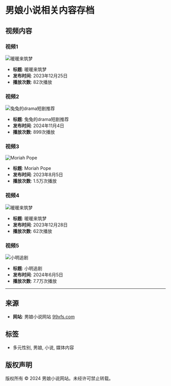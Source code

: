# 男娘小说相关内容存档

## 视频内容

### 视频1
![暖暖来筑梦](https://scontent-sjc3-1.xx.fbcdn.net/v/t15.5256-10/406784720_1047631136572224_8612233758468553413_n.jpg?stp=c0.2.1920.1075a_dst-jpg_s206x206_tt6&_nc_cat=104&ccb=1-7&_nc_sid=e3495b&_nc_ohc=KQXZRGPztXMQ7kNvgGNE27U&_nc_zt=23&_nc_ht=scontent-sjc3-1.xx&_nc_gid=AQe2h4TjKiNJbD1bRrIJAzL&oh=00_AYC_K1kR_XCoWZVpJRg3qMvQTWLRAY1fGgN1mJYg1_qIIg&oe=678C3DE4)
- **标题**: 暖暖来筑梦
- **发布时间**: 2023年12月25日
- **播放次数**: 82次播放

### 视频2
![兔兔的drama短剧推荐](https://scontent-sjc3-1.xx.fbcdn.net/v/t15.5256-10/465686457_2199511700463728_7953850494611931637_n.jpg?stp=c0.83.206.115a_dst-jpg_p206x206_tt6&_nc_cat=103&ccb=1-7&_nc_sid=e3495b&_nc_ohc=DixDAPhhZ74Q7kNvgGffsWr&_nc_zt=23&_nc_ht=scontent-sjc3-1.xx&_nc_gid=AQe2h4TjKiNJbD1bRrIJAzL&oh=00_AYBeiEVhzGLqubyH6bXBDxkaIWnrff_MqmmNtEzY2FrGdg&oe=678C42C1)
- **标题**: 兔兔的drama短剧推荐
- **发布时间**: 2024年11月4日
- **播放次数**: 899次播放

### 视频3
![Moriah Pope](https://scontent-sjc3-1.xx.fbcdn.net/v/t15.5256-10/363311731_2274670572743061_8104543708223694794_n.jpg?stp=c0.30.206.115a_dst-jpg_p206x206_tt6&_nc_cat=104&ccb=1-7&_nc_sid=e3495b&_nc_ohc=78roKsFyziQQ7kNvgFUra8E&_nc_zt=23&_nc_ht=scontent-sjc3-1.xx&_nc_gid=AQe2h4TjKiNJbD1bRrIJAzL&oh=00_AYBLr98rZTosYMx0t7yr4s2ppQkXVBt4Wdvv782ULxvqzg&oe=678C5826)
- **标题**: Moriah Pope
- **发布时间**: 2023年8月5日
- **播放次数**: 1.5万次播放

### 视频4
![暖暖来筑梦](https://scontent-sjc3-1.xx.fbcdn.net/v/t15.5256-10/404463353_746774477316845_5610838757056262083_n.jpg?stp=c0.2.1920.1075a_dst-jpg_s206x206_tt6&_nc_cat=100&ccb=1-7&_nc_sid=e3495b&_nc_ohc=UV9GUBsLE9oQ7kNvgG4ih0d&_nc_zt=23&_nc_ht=scontent-sjc3-1.xx&_nc_gid=AQe2h4TjKiNJbD1bRrIJAzL&oh=00_AYBacCAn7N1Kei_M-7F5sdvpvQPVX2QoDSl32S9-x5Scww&oe=678C528E)
- **标题**: 暖暖来筑梦
- **发布时间**: 2023年12月28日
- **播放次数**: 62次播放

### 视频5
![小明追剧](https://scontent-sjc3-1.xx.fbcdn.net/v/t15.5256-10/441892343_1471623180408983_87199140976143948_n.jpg?stp=c0.83.206.115a_dst-jpg_p206x206_tt6&_nc_cat=109&ccb=1-7&_nc_sid=e3495b&_nc_ohc=tlxgVcD8S6QQ7kNvgEG3Y4-&_nc_zt=23&_nc_ht=scontent-sjc3-1.xx&_nc_gid=AQe2h4TjKiNJbD1bRrIJAzL&oh=00_AYAT9OajTccAh2LORjL-uu9nGVdmgXsNRRjPBaYGNGrm9A&oe=678C717A)
- **标题**: 小明追剧
- **发布时间**: 2024年6月5日
- **播放次数**: 7.7万次播放

---

## 来源
- **网站**: 男娘小说网站 [99xfs.com](http://99xfs.com)

## 标签
- 多元性别, 男娘, 小说, 媒体内容

## 版权声明
版权所有 © 2024 男娘小说网站。未经许可禁止转载。
<!-- tcd_original_link https://zh-cn.facebook.com/watch/explore/%E7%94%B7%E5%A8%98%E5%B0%8F%E8%AF%B4%EF%BF%BD%E7%BD%91%E7%AB%99%E3%80%9099xfs.com%E3%80%91%EF%BF%BD%E7%94%B7%E5%A8%98%E5%B0%8F%E8%AF%B4%EF%BF%BD%E7%94%B7%E5%A8%98%E5%B0%8F%E8%AF%B4OGz8H/ -->
